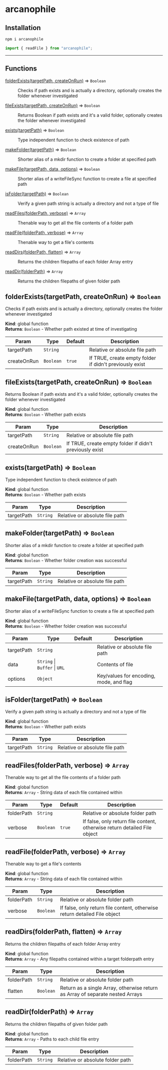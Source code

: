 # arcanophile

## Installation

```bash
npm i arcanophile
```

```js
import { readFile } from "arcanophile";
```

---

## Functions

<dl>
<dt><a href="#folderExists">folderExists(targetPath, createOnRun)</a> ⇒ <code>Boolean</code></dt>
<dd><p>Checks if path exists and is actually a directory, optionally creates the folder whenever investigated</p>
</dd>
<dt><a href="#fileExists">fileExists(targetPath, createOnRun)</a> ⇒ <code>Boolean</code></dt>
<dd><p>Returns Boolean if path exists and it&#39;s a valid folder, optionally creates the folder whenever investigated</p>
</dd>
<dt><a href="#exists">exists(targetPath)</a> ⇒ <code>Boolean</code></dt>
<dd><p>Type independent function to check existence of path</p>
</dd>
<dt><a href="#makeFolder">makeFolder(targetPath)</a> ⇒ <code>Boolean</code></dt>
<dd><p>Shorter alias of a mkdir function to create a folder at specified path</p>
</dd>
<dt><a href="#makeFile">makeFile(targetPath, data, options)</a> ⇒ <code>Boolean</code></dt>
<dd><p>Shorter alias of a writeFileSync function to create a file at specified path</p>
</dd>
<dt><a href="#isFolder">isFolder(targetPath)</a> ⇒ <code>Boolean</code></dt>
<dd><p>Verify a given path string is actually a directory and not a type of file</p>
</dd>
<dt><a href="#readFiles">readFiles(folderPath, verbose)</a> ⇒ <code>Array</code></dt>
<dd><p>Thenable way to get all the file contents of a folder path</p>
</dd>
<dt><a href="#readFile">readFile(folderPath, verbose)</a> ⇒ <code>Array</code></dt>
<dd><p>Thenable way to get a file&#39;s contents</p>
</dd>
<dt><a href="#readDirs">readDirs(folderPath, flatten)</a> ⇒ <code>Array</code></dt>
<dd><p>Returns the children filepaths of each folder Array entry</p>
</dd>
<dt><a href="#readDir">readDir(folderPath)</a> ⇒ <code>Array</code></dt>
<dd><p>Returns the children filepaths of given folder path</p>
</dd>
</dl>

<a name="folderExists"></a>

## folderExists(targetPath, createOnRun) ⇒ <code>Boolean</code>
Checks if path exists and is actually a directory, optionally creates the folder whenever investigated

**Kind**: global function  
**Returns**: <code>Boolean</code> - Whether path existed at time of investigating  

| Param | Type | Default | Description |
| --- | --- | --- | --- |
| targetPath | <code>String</code> |  | Relative or absolute file path |
| createOnRun | <code>Boolean</code> | <code>true</code> | If TRUE, create empty folder if didn't previously exist |

<a name="fileExists"></a>

## fileExists(targetPath, createOnRun) ⇒ <code>Boolean</code>
Returns Boolean if path exists and it's a valid folder, optionally creates the folder whenever investigated

**Kind**: global function  
**Returns**: <code>Boolean</code> - Whether path exists  

| Param | Type | Description |
| --- | --- | --- |
| targetPath | <code>String</code> | Relative or absolute file path |
| createOnRun | <code>Boolean</code> | If TRUE, create empty folder if didn't previously exist |

<a name="exists"></a>

## exists(targetPath) ⇒ <code>Boolean</code>
Type independent function to check existence of path

**Kind**: global function  
**Returns**: <code>Boolean</code> - Whether path exists  

| Param | Type | Description |
| --- | --- | --- |
| targetPath | <code>String</code> | Relative or absolute file path |

<a name="makeFolder"></a>

## makeFolder(targetPath) ⇒ <code>Boolean</code>
Shorter alias of a mkdir function to create a folder at specified path

**Kind**: global function  
**Returns**: <code>Boolean</code> - Whether folder creation was successful  

| Param | Type | Description |
| --- | --- | --- |
| targetPath | <code>String</code> | Relative or absolute file path |

<a name="makeFile"></a>

## makeFile(targetPath, data, options) ⇒ <code>Boolean</code>
Shorter alias of a writeFileSync function to create a file at specified path

**Kind**: global function  
**Returns**: <code>Boolean</code> - Whether folder creation was successful  

| Param | Type | Default | Description |
| --- | --- | --- | --- |
| targetPath | <code>String</code> |  | Relative or absolute file path |
| data | <code>String</code> \| <code>Buffer</code> \| <code>URL</code> |  | Contents of file |
| options | <code>Object</code> | <code></code> | Key/values for encoding, mode, and flag |

<a name="isFolder"></a>

## isFolder(targetPath) ⇒ <code>Boolean</code>
Verify a given path string is actually a directory and not a type of file

**Kind**: global function  
**Returns**: <code>Boolean</code> - Whether path exists  

| Param | Type | Description |
| --- | --- | --- |
| targetPath | <code>String</code> | Relative or absolute file path |

<a name="readFiles"></a>

## readFiles(folderPath, verbose) ⇒ <code>Array</code>
Thenable way to get all the file contents of a folder path

**Kind**: global function  
**Returns**: <code>Array</code> - String data of each file contained within  

| Param | Type | Default | Description |
| --- | --- | --- | --- |
| folderPath | <code>String</code> |  | Relative or absolute folder path |
| verbose | <code>Boolean</code> | <code>true</code> | If false, only return file content, otherwise return detailed File object |

<a name="readFile"></a>

## readFile(folderPath, verbose) ⇒ <code>Array</code>
Thenable way to get a file's contents

**Kind**: global function  
**Returns**: <code>Array</code> - String data of each file contained within  

| Param | Type | Description |
| --- | --- | --- |
| folderPath | <code>String</code> | Relative or absolute folder path |
| verbose | <code>Boolean</code> | If false, only return file content, otherwise return detailed File object |

<a name="readDirs"></a>

## readDirs(folderPath, flatten) ⇒ <code>Array</code>
Returns the children filepaths of each folder Array entry

**Kind**: global function  
**Returns**: <code>Array</code> - Any filepaths contained within a target folderpath entry  

| Param | Type | Description |
| --- | --- | --- |
| folderPath | <code>String</code> | Relative or absolute folder path |
| flatten | <code>Boolean</code> | Return as a single Array, otherwise return as Array of separate nested Arrays |

<a name="readDir"></a>

## readDir(folderPath) ⇒ <code>Array</code>
Returns the children filepaths of given folder path

**Kind**: global function  
**Returns**: <code>Array</code> - Paths to each child file entry  

| Param | Type | Description |
| --- | --- | --- |
| folderPath | <code>String</code> | Relative or absolute folder path |

